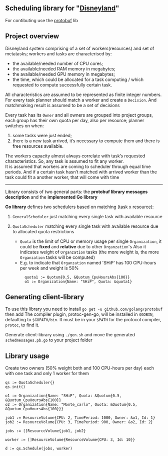 Scheduling library for "[Disneyland](https://github.com/skygrid/disneyland)"
---
For contibuting use the [protobuf](https://github.com/golang/protobuf) lib

Project overview
----
Disneyland system comprising of a set of workers(resources) and set of metatasks; 
workers and tasks are characterised by:
* the available/needed number of CPU cores;
* the available/needed RAM memory in megabytes;
* the available/needed GPU memory in megabytes;
* the time, which could be allocated for a task computing / which requested to compute successfully certain task.

All characteristics are assumed to be represented as finite integer numbers. 
For every task planner should match a worker and create a `Decision`. 
And matchmaking result is assumed to be a set of decisions

Every task has its `Owner` and all owners are grouped into project groups, 
each group has their own quota per day, also per resource; 
planner switches on when: 
1) some tasks were just ended; 
2) there is a new task arrived, it’s necessary to compute them and there is free resources available.

The workers capacity almost always correlate with task’s requested characteristics. 
So, any task is assumed to fit any worker.  
It is assumed that workers are coming to scheduler through equal time periods. 
And if a certain task hasn’t matched with arrived worker than the task could fit a another worker, that will come with time

***

Library consists of two general parts: 
the **protobuf library messages description** and
the **implemented Go library**

**Go library** defines two schedulers based on matching (task x resource):

1. `GeneralScheduler` just matching every single task with available resource

2. `QuotaScheduler` matching every single task with available resource due to 
allocated quota restrictions
    + `Quota` is the limit of CPU or memory usage  per single `Organization`, 
    it could be **fixed** and **relative** due to other `Organzation`'s
    Also it indicates weight of `Organzation` tasks 
    (the more weight is, the more `Organzation` tasks will be computed)
    + E.g. to indicate that `Organzation` named 'SHiP' has 100 CPU-hours per week and weight is 50%
      ```
        quota1 := Quotum{0.5, &Quotum_CpuHoursAbs{100}}
        o1 := Organization{Name: "SHiP", Quota: &quota1}
        ```

Generating client-library
----
To use this library you need to install `go get -u github.com/golang/protobuf` 
then add The compiler plugin, protoc-gen-go, will be installed in `$GOBIN`, defaulting to `$GOPATH/bin`. 
It must be in your `$PATH` for the protocol compiler, `protoc`, to find it.

Generate client-library using `./gen.sh` and move the generated `schedmessages.pb.go` to your project folder


Library usage
---
Create two owners (50% weight both and 100 CPU-hours per day) each with one task and only 1 worker for them
```
qs := QuotaScheduler{}
qs.init()

o1 := Organization{Name: "SHiP", Quota: &Quotum{0.5, &Quotum_CpuHoursAbs{100}}
o2 := Organization{Name: "Monte_carlo", Quota: &Quotum{0.5, &Quotum_CpuHoursAbs{100}}}

job1 := ResourceVolume{CPU: 2, TimePeriod: 1000, Owner: &o1, Id: 1}
job2 := ResourceVolume{CPU: 3, TimePeriod: 900, Owner: &o2, Id: 2}

jobs := []ResourceVolume{job1, job2}

worker := []ResourceVolume{ResourceVolume{CPU: 3, Id: 10}}

d := qs.Schedule(jobs, worker)
```
